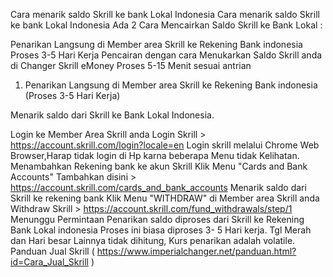 Cara menarik saldo Skrill ke bank Lokal Indonesia
Cara menarik saldo Skrill ke bank Lokal Indonesia
Ada 2 Cara Mencairkan Saldo Skrill ke Bank Lokal :

Penarikan Langsung di Member area Skrill ke Rekening Bank indonesia
Proses 3-5 Hari Kerja
Pencairan dengan cara Menukarkan Saldo Skrill anda di Changer Skrill eMoney 
Proses 5-15 Menit sesuai antrian
1. Penarikan Langsung di Member area Skrill ke Rekening Bank indonesia
(Proses 3-5 Hari Kerja)

Menarik saldo dari Skrill ke Bank Lokal Indonesia.

Login ke Member Area Skrill anda 
Login Skrill > https://account.skrill.com/login?locale=en
Login skrill melalui Chrome Web Browser,Harap tidak login di Hp karna beberapa Menu tidak Kelihatan.
Menambahkan Rekening bank ke akun Skrill
Klik Menu "Cards and Bank Accounts"
Tambahkan disini > https://account.skrill.com/cards_and_bank_accounts
Menarik saldo dari Skrill ke rekening bank
Klik Menu "WITHDRAW" di Member area Skrill anda 
Withdraw Skrill > https://account.skrill.com/fund_withdrawals/step/1
Menunggu Permintaan Penarikan saldo diproses dari Skrill ke Rekening Bank Lokal indonesia
Proses ini biasa diproses 3- 5 Hari kerja. Tgl Merah dan Hari besar Lainnya tidak dihitung, Kurs penarikan adalah volatile.
Panduan Jual Skrill ( https://www.imperialchanger.net/panduan.html?id=Cara_Jual_Skrill )
